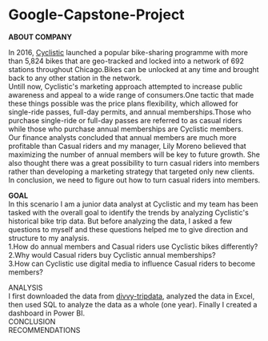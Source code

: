 # Google-Capstone-Project

**ABOUT COMPANY**

In 2016, [Cyclistic](https://d3c33hcgiwev3.cloudfront.net/aacF81H_TsWnBfNR_x7FIg_36299b28fa0c4a5aba836111daad12f1_DAC8-Case-Study-1.pdf?Expires=1674086400&Signature=BnSemZf2ioylF4NN6rTNdrlqn81Cb-nIiF68gtwX2jymVCLdUXsZFKyuz7s2XVdg15F84dOeieHXnMdXwqTDiWXgtZF5mdCSKy93ELLLx86~S8WDwc9xb66QvBTEeW53oksvX5lJPk~JO~~6mWk2AY9VwtjxLC3QdK5rOG2K2nI_&Key-Pair-Id=APKAJLTNE6QMUY6HBC5A) launched a popular bike-sharing programme with more than 5,824 bikes that are geo-tracked and locked into a network of 692 stations throughout Chicago.Bikes can be unlocked at any time and brought back to any other station in the network.<br/>Untill now, Cyclistic's marketing approach attempted to increase public awareness and appeal to a wide range of consumers.One tactic that made these things possible was the price plans flexibility, which allowed for single-ride passes, full-day permits, and annual memberships.Those who purchase single-ride or full-day passes are referred to as casual riders while those who purchase annual memberships are Cyclistic members.<br/>Our finance analysts concluded that annual members are much more profitable than Casual riders and my manager, Lily Moreno believed that maximizing the number of annual members will be key to future growth. She also thought there was a great possibility to turn casual riders into members rather than developing a marketing strategy that targeted only new clients.<br/>In conclusion, we need to figure out how to turn casual riders into members.

**GOAL**<br/>
In this scenario I am a junior data analyst at Cyclistic and my team has been tasked with the overall goal to identify the trends by analyzing Cyclistic's historical bike trip data.
But before analyzing the data, I asked a few questions to myself and these questions helped me to give direction and structure to my analysis.<br/>1.How do annual members and Casual riders use Cyclistic bikes differently?<br/>2.Why would Casual riders buy Cyclistic annual memberships?<br/>3.How can Cyclistic use digital media to influence Casual riders to become members?

ANALYSIS<br/>
I first downloaded the data from [divvy-tripdata](https://divvy-tripdata.s3.amazonaws.com/index.html), analyzed the data in Excel, then used SQL to analyze the data as a whole (one year). Finally I created a dashboard in Power BI.
<br/>CONCLUSION
<br/>RECOMMENDATIONS


